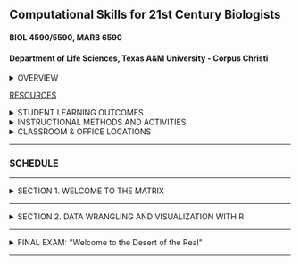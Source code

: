 ## Computational Skills for 21st Century Biologists
#### BIOL 4590/5590, MARB 6590
#### Department of Life Sciences, Texas A&M University - Corpus Christi

<details><summary>OVERVIEW</summary>
<p>

[FULL SYLLABUS](syllabi)

This is a 3-credit course for graduate students that introduces the powerful open-source computing tools that are used in biological research for the creation, organization, manipulation, processing, analysis, and archiving of both small data sets and “big data”. This course is designed to prepare and enable students to use computational tools for biological applications in advanced courses and independent research projects. The primary topics covered are: data formats and repositories, command line Linux computing and scripting, regular expressions, super-computing, data wrangling and visualization with R (tidyverse), computer programming with PYTHON, version control and dissemination of scripts and programs with git and GitHub, and typesetting with markdown.

</p>
</details>

[RESOURCES](resources/README.md)

<details><summary>STUDENT LEARNING OUTCOMES</summary>
<p>

Upon the successful completion of this course, students should be able to:
1.	Recognize, describe, and organize data into standard biological data structures
2.	Locate scientific data repositories and extract data
3.	Operate UNIX/LINUX computers from command line
4.	Construct and modify computer programming/scripting logic structures for processing biological data (`bash`, `R`, `python`)
5.	Use version control software (`git`)
6.	Describe and use regular expressions to query data
7.	Typeset with `LaTeX` or `MarkDown` variants
8.	Use the most popular open-source tools for biological data manipulation

</p>
</details>

<details><summary>INSTRUCTIONAL METHODS AND ACTIVITIES</summary>
<p>

Computation for 21st Century Biologists will convene on Fridays for 2.5 hours.  Class periods will involve interactive lectures that require each student to have a computer designed for content creation (Linux, OSX, Windows, not chrome, not iOS, not Android). Homework exercises will embellish upon concepts addressed in lecture. Participation involves attending lectures and performance on unannounced quizzes.  Weekly Assignments will be given to reinforce concepts covered in lectures and encourage students to start using computational tools.  Exams will be used to evaluate comprehension of the materials covered in lectures and assignments. For undergraduates only, a comprehensive Final Exam will be used to assess the learning objectives detailed above.

Rather than having a final exam, graduate students are expected to complete a Final Project involving the automation of the manipulation and/or analysis of data, The code should be archived on GitHub.  A report written in Latex or Markdown will be due during the final exam period.   The report should be concise in stating what the problem is, describing the strategy used for the solution, and describing how the code works (be sure to include a flow-chart or outline describing what code does).  Each student will give a 10-minute presentation during the Final period on their project.

Project examples: automatically process data from experimental apparatus; image analysis; automated reporting of experimental results; downloading and organizing data from online repositories; etc…

</p>
</details>

<details><summary>CLASSROOM & OFFICE LOCATIONS</summary>
<p>

[Lectures](https://tamucc.webex.com/tamucc/j.php?MTID=m04b44c32e11f93d46fd985947052e0d0) are F 2-4:30 CCH 206

[Office hours](https://tamucc.zoom.us/my/cbird808?pwd=V1Baa0p3YzBHaHMyTzkrQ25FZyswZz09) are W-Th 2:30-5 on Zoom or TH234

[Grades](https://bb9.tamucc.edu) will be maintained on black board.

</p>
</details>

---

### SCHEDULE

---

<details><summary>SECTION 1.  WELCOME TO THE MATRIX</summary>
<p>


* [09/01  Week00  Introduction & Data](lectures/lecture00.md)
  * [Assignment_0  Due, 09/08](assignments/assignment_0.md)

* [09/08  Week01 Unix I](lectures/lecture01.md)

  * [Assignment_1,  Due 09/09](assignments/assignment_1.md)

  * [Grad Student Course Project: Ideas, Due 09/09](https://forms.office.com/Pages/ResponsePage.aspx?id=8frLNKZngUepylFOslULZlFZdbyVx8RLiPt1GobhHnlUOUo2UVRUMVgwTUlQMlpUQzUzOTIzME9LNi4u)

* [09/15  Week02 Unix II](lectures/lecture02.md)

  * [Assignment_2,  Due 09/16](assignments/assignment_2.md)

* [09/22  Week03 Unix III](lectures/lecture03.md)

  * [Assignment_3,  Due 09/23](assignments/assignment_3.md)

  * [Request Account On TAMUCC Super Computer Due 9/23](http://hpc.tamucc.edu/)

  * [Grad Student Course Project: Plan/Outline, Due 09/23](https://classroom.github.com/a/XeWhIJ3W)  
    * [Old Link To Grad Student Course Project](https://classroom.github.com/a/VuB4iKjR).  If you started with this link, then just click the link above, clone the 2022 version of this repo, and copy your work from the old repo to the new one.

* [09/29  Week04 Version Control w/ Git](lectures/lecture04.md)

  * [Exam_1,  Due 9/30](https://classroom.github.com/a/OyEVhNNT)

  * [Grad Student Course Project: GitHub Repo w/ ReadMe, Due 9/30](https://classroom.github.com/a/6-NgG7z6)


</p>
</details>

 <!--  
<details><summary>Quiz Results and Answers</summary>
<p>

* [Quiz 0.0](https://forms.office.com/Pages/AnalysisPage.aspx?id=8frLNKZngUepylFOslULZlFZdbyVx8RLiPt1GobhHnlUMlExSEtYN0pTTFVXUzJJUlpYRUNGQzU1Ti4u&AnalyzerToken=xEeP1kCHWBVvr2lUyEOtLJ63vGJEY4Nq)

* [Quiz Wk 2](https://forms.office.com/Pages/AnalysisPage.aspx?id=8frLNKZngUepylFOslULZlFZdbyVx8RLiPt1GobhHnlUMjIySEJCNFlSMVJRSUo0SU5HSFNKMVRHWC4u&AnalyzerToken=EoUZORmaO6qYwQJjsmmNDCGnDljXugop)

</p>
</details>

-->

---


<details><summary>SECTION 2. DATA WRANGLING AND VISUALIZATION WITH R</summary>
<p>


* [09/30  Week05 Base R Bootcamp I](lectures/lecture05new.md)

  * Assignment 5 (Mind Expanders 8.3-8.5) Due 10/07
  	* See Lecture Markdown Doc for links


* [10/07  Week06 Base R Bootcamp II](lectures/lecture06new.md)

  * [Assignment 06, Due 10/14](https://classroom.github.com/a/O8hMJ5r0)



* [10/14  Week07 Data Visualization w/ Tidyverse](lectures/lecture07new.md)

  * [Assignment 07, Due 10/21](assignments/assignment_7new.md)


 
* [10/21  Week08 Data Wrangling w/ Tidyverse](lectures/lecture08new.md)
	* [Lecture Recording](https://tamucc.zoom.us/rec/share/G5d-J22AzCa52E81H1bWFl9zusgC1yfkqo2SYVnSFgLJZ_1LFkbqQl6CZQYnM8zr.wEiZJztueINuGCSh), Passcode: fe$D$$!2


* [10/28 Week09 Data Wrangling Exercises: 1](https://classroom.github.com/a/TiIvuIKy)
 
  * Dr. Bird is at conference, SO PLEASE WORK ON THE EXERCISES ABOVE DURING THE CLASS PERIOD
  * PUSH WHAT YOU COMPLETED AT 4:30, you will be graded on what you complete during the class period.  
  * Then complete the exercises for homework and keep pushing your progress.


* 11/11 Week 11 Data Wrangling 2  

	* [Lecture Recording](https://tamucc.zoom.us/rec/share/64wflMEPzxHGxZz2FwtboTfiKnMTiaJI_Pv-oRuqgsiaEHFYGV_Pdqc04eqU7zRa.mzoMZsAcGSIaEtv9), Passcode: !yrj2A=L

* [11/18  Week 12 R Markdown (Lite) & Data Wrangling Exercises](lectures/lecture09new.md)

	* [Lecture Stream](https://tamucc.zoom.us/rec/share/n-vLAmB1U6V9HPmYyPCAEJen-n60O4tDw5HdyGrQR001p8NCAqXcI78eZjfX4frn.1IcylHCClEx-nSSO), Passcode: xqfR0*Bv

  * [Lecture 12 Exercises](https://classroom.github.com/a/fpunalz0) 
	
  * [Exam 2, Due 12/01](https://forms.office.com/r/yEyDY7DRts)



 <!--

  * [Install Anaconda & Jupyter, Due 10/04](http://computingskillsforbiologists.com/setup/basic-programming/), Due 10/04
-->


---

 <!--
<details><summary>SECTION 3. PROGRAMMING WITH PYTHON</summary>
<p>



* [10/30  Week10 Basic Python Programming I](lectures/lecture10.md)
  * [Assignment_10, Due 11/06](https://forms.office.com/Pages/ResponsePage.aspx?id=8frLNKZngUepylFOslULZlFZdbyVx8RLiPt1GobhHnlUMzdVVkQwTlRQMENSVTQ5S0dUT0c1NFgwRi4u)

* [11/06  Week11 Basic Python Programming II](lectures/lecture11.md)
  * [Assignment 11, Due 11/13](https://classroom.github.com/a/UBC9jm2D)

* [11/13  Week12 Writing Good Code](lectures/lecture12.md)
  * [Assignment 12, Due 11/20](https://classroom.github.com/a/CkLJC57S)

* [11/20  Week13 Scientific Computing](lectures/lecture13.md)
  * No Assignment


  * Grad Student Course Project: Commit at least 1 additional working function to your GitHub project repo, Due 10/18




* [10/25  Week08 Writing Good Code](https://github.com/tamucc-comp-bio/fall_2019/blob/master/lectures/lecture08.md)
  * [Assignment 8, Due 11/01](https://github.com/tamucc-comp-bio/fall_2019/blob/master/assignments/assignment_8.md)

* [11/01  Week09 Scientific Computing](https://github.com/tamucc-comp-bio/fall_2019/blob/master/lectures/lecture09.md)
  * [Exam 2, Due 11/08](https://classroom.github.com/a/VSNTwKf2)

-->

</p>
</details>

</p>
</details>

---

<details><summary>FINAL EXAM: "Welcome to the Desert of the Real"</summary>
<p>


We have spent the semester learning:
* the philosophy of data science and linux
* how to control a computer from the command line
* the basics of 3 computer languages that are critical in processing, analyzing, and visualizing biological data
  * `bash`
  * `R`
* version controling our work using git
* distributing our work using GitHub

#### Undergraduates:  
I will issue a Final Exam in much the same way I have issued assignments, in a repo. 

* [Final Exam Due 12/8 11:59 pm](https://classroom.github.com/a/4SGRNjwV)


#### Graduate Students
Your "final" is completing your independent project by pushing the last changes to your repo by 12/8 11:59 pm.  PhD students have a presentation also.  Most folks are available on W Dec 7 at 1:45 PM.  For those who can’t attend then, we can do Monday at 1:45 PM.  I suggest we just use one of the grad student conference rooms in Tidal Hall.  Default 2nd floor, and if that’s full, we can migrate to 1st or 3rd floor. 

</p>
</details>



---
